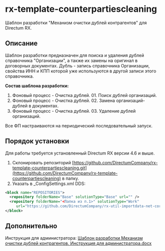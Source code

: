 # rx-template-counterpartiescleaning
Шаблон разработки "Механизм очистки дублей контрагентов" для Directum RX. 
## Описание
Шаблон разработки предназначен для поиска и удаления дублей справочника "Организации", а также их замены на оригинал в договорных документах. 
Дубль - запись справочника Организации, свойства ИНН и КПП которой уже используются в другой записи этого справочника.

**Состав шаблона разработки:**
1.	Фоновый процесс - Очистка дублей. 01. Поиск дублей организаций.
2.	Фоновый процесс - Очистка дублей. 02. Замена организаций-дублей в документах.
3.	Фоновый процесс - Очистка дублей. 03. Удаление дублей организаций.

Все ФП настраиваются на периодический последовательный запуск.
## Порядок установки
Для работы требуется установленный Directum RX версии 4.6 и выше.
1. Склонировать репозиторий [https://github.com/DirectumCompany/rx-template-counterpartiescleaning.git](https://github.com/DirectumCompany/rx-template-counterpartiescleaning) в папку.
2. Указать в _ConfigSettings.xml DDS:
```xml
<block name="REPOSITORIES">
  <repository folderName="Base" solutionType="Base" url="" /> 
  <repository folderName="<Папка из п.1>" solutionType="Work" 
     url="https://github.com/DirectumCompany/rx-util-importdata-net-core.git" />
</block>
```
## Дополнительно
Инструкция для администратора: [Шаблон разработки Механизм очистки дублей контрагентов. Инструкция для администратора.docx](https://github.com/DirectumCompany/rx-template-counterpartiescleaning/blob/master/docs/%D0%A8%D0%B0%D0%B1%D0%BB%D0%BE%D0%BD%20%D1%80%D0%B0%D0%B7%D1%80%D0%B0%D0%B1%D0%BE%D1%82%D0%BA%D0%B8%20%D0%9C%D0%B5%D1%85%D0%B0%D0%BD%D0%B8%D0%B7%D0%BC%20%D0%BE%D1%87%D0%B8%D1%81%D1%82%D0%BA%D0%B8%20%D0%B4%D1%83%D0%B1%D0%BB%D0%B5%D0%B9%20%D0%BA%D0%BE%D0%BD%D1%82%D1%80%D0%B0%D0%B3%D0%B5%D0%BD%D1%82%D0%BE%D0%B2.%20%D0%98%D0%BD%D1%81%D1%82%D1%80%D1%83%D0%BA%D1%86%D0%B8%D1%8F%20%D0%B4%D0%BB%D1%8F%20%D0%B0%D0%B4%D0%BC%D0%B8%D0%BD%D0%B8%D1%81%D1%82%D1%80%D0%B0%D1%82%D0%BE%D1%80%D0%B0.docx)
